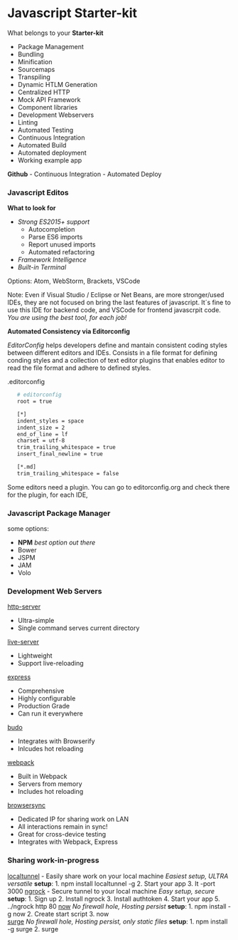 # Javascript Starter-kit

What belongs to your __Starter-kit__

* Package Management
* Bundling
* Minification
* Sourcemaps
* Transpiling
* Dynamic HTLM Generation
* Centralized HTTP
* Mock API Framework
* Component libraries
* Development Webservers
* Linting
* Automated Testing
* Continuous Integration
* Automated Build
* Automated deployment
* Working example app

__Github__
    - Continuous Integration
    - Automated Deploy

### Javascript Editos

__What to look for__

* _Strong ES2015+ support_
    - Autocompletion
    - Parse ES6 imports
    - Report unused imports
    - Automated refactoring
* _Framework Intelligence_
* _Built-in Terminal_

Options: Atom, WebStorm, Brackets, VSCode

Note: Even if Visual Studio / Eclipse or Net Beans, are more stronger/used IDEs, they are not focused on bring the last features of javascript. 
It´s fine to use this IDE for backend code, and VSCode for frontend javascrpit code. _You are using the best tool, for each job!_

__Automated Consistency via Editorconfig__

_EditorConfig_ helps developers define and mantain consistent coding styles between different editors and IDEs. Consists in a file format for defining conding styles and a collection of text editor plugins that enables editor to read the file format and adhere to defined styles.

.editorconfig

 ``` bash
    # editorconfig
    root = true

    [*]
    indent_styles = space
    indent_size = 2
    end_of_line = lf
    charset = utf-8
    trim_trailing_whitespace = true
    insert_final_newline = true

    [*.md] 
    trim_trailing_whitespace = false
 ```

 Some editors need a plugin. You can go to editorconfig.org and check there for the plugin, for each IDE,

 ### Javascript Package Manager

some options:
- __NPM__ _best option out there_
- Bower
- JSPM
- JAM
- Volo

### Development Web Servers

[http-server](https://www.npmjs.com/package/http-server)
- Ultra-simple
- Single command serves current directory

[live-server](https://www.npmjs.com/package/live-server)
- Lightweight
- Support live-reloading

[express](https://expressjs.com)
- Comprehensive
- Highly configurable
- Production Grade
- Can run it everywhere

[budo](https://www.npmjs.com/package/budo)
- Integrates with Browserify
- Inlcudes hot reloading

[webpack](https://www.npmjs.com/package/webpack)
- Built in Webpack
- Servers from memory
- Includes hot reloading

[browsersync](https://www.browsersync.io/)
- Dedicated IP for sharing work on LAN
- All interactions remain in sync!
- Great for cross-device testing
- Integrates with Webpack, Express

### Sharing work-in-progress

[localtunnel](https://localtunnel.github.io/www/)
    - Easily share work on your local machine
    _Easiest setup, ULTRA versatile_
    __setup__:
        1. npm install localtunnel -g
        2. Start your app
        3. lt -port 3000
[ngrock](https://ngrok.com/)
    - Secure tunnel to your local machine
    _Easy setup, secure_
    __setup__:
        1. Sign up
        2. Install ngrock
        3. Install authtoken
        4. Start your app
        5. ../ngrock http 80
[now](https://zeit.co/now)
    _No firewall hole, Hosting persist_
    __setup__:
        1. npm install -g now
        2. Create start script
        3. now   
[surge](https://surge.sh/)
    _No firewall hole, Hosting persist, only static files_
    __setup__:
        1. npm install -g surge
        2. surge

    


